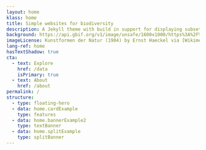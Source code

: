 ```yaml
---
layout: home
klass: home
title: Simple websites for biodiversity
description: A Jekyll theme with build in support for displaying subsets of data mediated through GBIF.org
background: https://api.gbif.org/v1/image/unsafe/1600x1000/https%3A%2F%2Fhp-base-theme.netlify.app%2Fassets%2Fimg%2FHaeckel_Siphoneae.jpg
imageLicense: Kunstformen der Natur (1904) by Ernst Haeckel via [Wikimedia](https://commons.wikimedia.org/wiki/Kunstformen_der_Natur)
lang-ref: home
hasTextShadow: true
cta:
  - text: Explore
    href: /data
    isPrimary: true
  - text: About
    href: /about
permalink: /
structure:
  - type: floating-hero
  - data: home.cardExample
    type: features
  - data: home.bannerExample2
    type: textBanner
  - data: home.splitExample
    type: splitBanner
---
```


